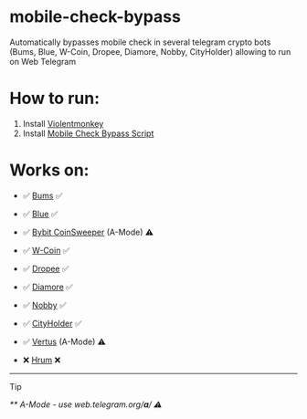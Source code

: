 # mobile-check-bypass
Automatically bypasses mobile check in several telegram crypto bots (Bums, Blue, W-Coin, Dropee, Diamore, Nobby, CityHolder) allowing to run on Web Telegram

# How to run:
1. Install [Violentmonkey](https://chromewebstore.google.com/detail/violentmonkey/jinjaccalgkegednnccohejagnlnfdag?hl=be)
2. Install [Mobile Check Bypass Script](https://github.com/draftpin/mobile-check-bypass/raw/main/mobile-check-bypass.user.js)

# Works on:
- ✅ [Bums](https://t.me/bums/app?startapp=ref_A4nckjC7) ✅
  
- ✅ [Blue](https://t.me/bluefarming_bot/play?startapp=6444ac82) ✅
- ✅ [Bybit CoinSweeper](https://t.me/bluefarming_bot/play?startapp=6444ac82) (A-Mode) ⚠️
- ✅ [W-Coin](https://t.me/wcoin_tapbot?start=NTE2MDEzOTky) ✅
- ✅ [Dropee](https://t.me/DropeeBot/play?startapp=ref_9pBNCnPMtXc) ✅
- ✅ [Diamore](https://t.me/DiamoreCryptoBot/app?startapp=516013992) ✅
- ✅ [Nobby](https://t.me/NobbyGame_bot/?start=tg516013992) ✅
- ✅ [CityHolder](https://t.me/cityholder/game?startapp=516013992) ✅
- ✅ [Vertus](https://t.me/vertus_app_bot/app?startapp=516013992) (A-Mode) ⚠️
- ❌ [Hrum](https://t.me/hrummebot/game?startapp=ref516013992) ❌

---
> [!TIP]
_** A-Mode - use web.telegram.org/**a**/ ⚠️_